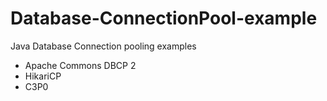 # Database-ConnectionPool-example

Java Database Connection pooling examples
- Apache Commons DBCP 2 
- HikariCP 
- C3P0 
